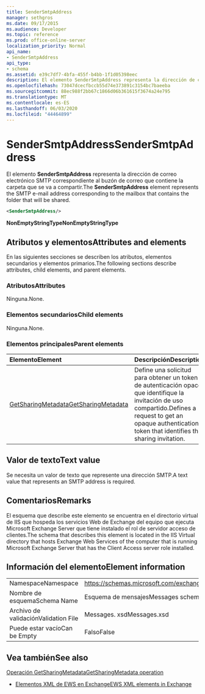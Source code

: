 ```yaml
---
title: SenderSmtpAddress
manager: sethgros
ms.date: 09/17/2015
ms.audience: Developer
ms.topic: reference
ms.prod: office-online-server
localization_priority: Normal
api_name:
- SenderSmtpAddress
api_type:
- schema
ms.assetid: e39c7df7-4bfa-455f-b4bb-1f1d05398eec
description: El elemento SenderSmtpAddress representa la dirección de correo electrónico SMTP correspondiente al buzón de correo que contiene la carpeta que se va a compartir.
ms.openlocfilehash: 73047dcecfbccb55d74e373891c3154bc7baeeba
ms.sourcegitcommit: 88ec988f2bb67c1866d06b361615f3674a24e795
ms.translationtype: MT
ms.contentlocale: es-ES
ms.lasthandoff: 06/03/2020
ms.locfileid: "44464899"
---
```

# <a name="sendersmtpaddress"></a><span data-ttu-id="427fa-103">SenderSmtpAddress</span><span class="sxs-lookup"><span data-stu-id="427fa-103">SenderSmtpAddress</span></span>

<span data-ttu-id="427fa-104">El elemento **SenderSmtpAddress** representa la dirección de correo electrónico SMTP correspondiente al buzón de correo que contiene la carpeta que se va a compartir.</span><span class="sxs-lookup"><span data-stu-id="427fa-104">The **SenderSmtpAddress** element represents the SMTP e-mail address corresponding to the mailbox that contains the folder that will be shared.</span></span> 
  
```xml
<SenderSmtpAddress/>
```

 <span data-ttu-id="427fa-105">**NonEmptyStringType**</span><span class="sxs-lookup"><span data-stu-id="427fa-105">**NonEmptyStringType**</span></span>
## <a name="attributes-and-elements"></a><span data-ttu-id="427fa-106">Atributos y elementos</span><span class="sxs-lookup"><span data-stu-id="427fa-106">Attributes and elements</span></span>

<span data-ttu-id="427fa-107">En las siguientes secciones se describen los atributos, elementos secundarios y elementos primarios.</span><span class="sxs-lookup"><span data-stu-id="427fa-107">The following sections describe attributes, child elements, and parent elements.</span></span>
  
### <a name="attributes"></a><span data-ttu-id="427fa-108">Atributos</span><span class="sxs-lookup"><span data-stu-id="427fa-108">Attributes</span></span>

<span data-ttu-id="427fa-109">Ninguna.</span><span class="sxs-lookup"><span data-stu-id="427fa-109">None.</span></span>
  
### <a name="child-elements"></a><span data-ttu-id="427fa-110">Elementos secundarios</span><span class="sxs-lookup"><span data-stu-id="427fa-110">Child elements</span></span>

<span data-ttu-id="427fa-111">Ninguna.</span><span class="sxs-lookup"><span data-stu-id="427fa-111">None.</span></span>
  
### <a name="parent-elements"></a><span data-ttu-id="427fa-112">Elementos principales</span><span class="sxs-lookup"><span data-stu-id="427fa-112">Parent elements</span></span>

|<span data-ttu-id="427fa-113">**Elemento**</span><span class="sxs-lookup"><span data-stu-id="427fa-113">**Element**</span></span>|<span data-ttu-id="427fa-114">**Descripción**</span><span class="sxs-lookup"><span data-stu-id="427fa-114">**Description**</span></span>|
|:-----|:-----|
|[<span data-ttu-id="427fa-115">GetSharingMetadata</span><span class="sxs-lookup"><span data-stu-id="427fa-115">GetSharingMetadata</span></span>](getsharingmetadata.md) <br/> |<span data-ttu-id="427fa-116">Define una solicitud para obtener un token de autenticación opaco que identifique la invitación de uso compartido.</span><span class="sxs-lookup"><span data-stu-id="427fa-116">Defines a request to get an opaque authentication token that identifies the sharing invitation.</span></span>  <br/> |
   
## <a name="text-value"></a><span data-ttu-id="427fa-117">Valor de texto</span><span class="sxs-lookup"><span data-stu-id="427fa-117">Text value</span></span>

<span data-ttu-id="427fa-118">Se necesita un valor de texto que represente una dirección SMTP.</span><span class="sxs-lookup"><span data-stu-id="427fa-118">A text value that represents an SMTP address is required.</span></span>
  
## <a name="remarks"></a><span data-ttu-id="427fa-119">Comentarios</span><span class="sxs-lookup"><span data-stu-id="427fa-119">Remarks</span></span>

<span data-ttu-id="427fa-120">El esquema que describe este elemento se encuentra en el directorio virtual de IIS que hospeda los servicios Web de Exchange del equipo que ejecuta Microsoft Exchange Server que tiene instalado el rol de servidor acceso de clientes.</span><span class="sxs-lookup"><span data-stu-id="427fa-120">The schema that describes this element is located in the IIS Virtual directory that hosts Exchange Web Services of the computer that is running Microsoft Exchange Server that has the Client Access server role installed.</span></span>
  
## <a name="element-information"></a><span data-ttu-id="427fa-121">Información del elemento</span><span class="sxs-lookup"><span data-stu-id="427fa-121">Element information</span></span>

|||
|:-----|:-----|
|<span data-ttu-id="427fa-122">Namespace</span><span class="sxs-lookup"><span data-stu-id="427fa-122">Namespace</span></span>  <br/> |https://schemas.microsoft.com/exchange/services/2006/messages  <br/> |
|<span data-ttu-id="427fa-123">Nombre de esquema</span><span class="sxs-lookup"><span data-stu-id="427fa-123">Schema Name</span></span>  <br/> |<span data-ttu-id="427fa-124">Esquema de mensajes</span><span class="sxs-lookup"><span data-stu-id="427fa-124">Messages schema</span></span>  <br/> |
|<span data-ttu-id="427fa-125">Archivo de validación</span><span class="sxs-lookup"><span data-stu-id="427fa-125">Validation File</span></span>  <br/> |<span data-ttu-id="427fa-126">Messages. xsd</span><span class="sxs-lookup"><span data-stu-id="427fa-126">Messages.xsd</span></span>  <br/> |
|<span data-ttu-id="427fa-127">Puede estar vacío</span><span class="sxs-lookup"><span data-stu-id="427fa-127">Can be Empty</span></span>  <br/> |<span data-ttu-id="427fa-128">Falso</span><span class="sxs-lookup"><span data-stu-id="427fa-128">False</span></span>  <br/> |
   
## <a name="see-also"></a><span data-ttu-id="427fa-129">Vea también</span><span class="sxs-lookup"><span data-stu-id="427fa-129">See also</span></span>



[<span data-ttu-id="427fa-130">Operación GetSharingMetadata</span><span class="sxs-lookup"><span data-stu-id="427fa-130">GetSharingMetadata operation</span></span>](getsharingmetadata-operation.md)


- [<span data-ttu-id="427fa-131">Elementos XML de EWS en Exchange</span><span class="sxs-lookup"><span data-stu-id="427fa-131">EWS XML elements in Exchange</span></span>](ews-xml-elements-in-exchange.md)

